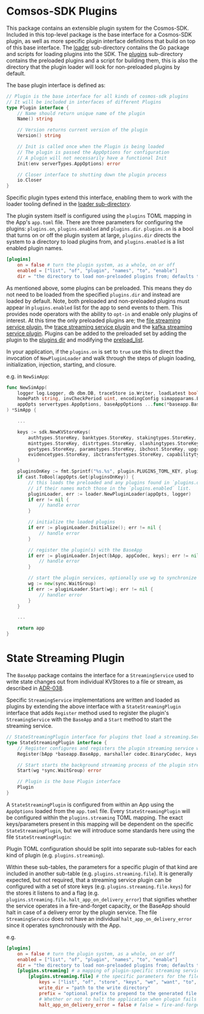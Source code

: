 # Comsos-SDK Plugins
This package contains an extensible plugin system for the Cosmos-SDK. Included in this top-level package is the base interface
for a Cosmos-SDK plugin, as well as more specific plugin interface definitions that build on top of this base interface.
The [loader](./loader) sub-directory contains the Go package and scripts for loading plugins into the SDK. The [plugins](./plugins)
sub-directory contains the preloaded plugins and a script for building them, this is also the directory that the plugin loader will look
for non-preloaded plugins by default.

The base plugin interface is defined as:
```go
// Plugin is the base interface for all kinds of cosmos-sdk plugins
// It will be included in interfaces of different Plugins
type Plugin interface {
	// Name should return unique name of the plugin
	Name() string

	// Version returns current version of the plugin
	Version() string

	// Init is called once when the Plugin is being loaded
	// The plugin is passed the AppOptions for configuration
	// A plugin will not necessarily have a functional Init
	Init(env serverTypes.AppOptions) error

	// Closer interface to shutting down the plugin process
	io.Closer
}
```

Specific plugin types extend this interface, enabling them to work with the loader tooling defined in the [loader sub-directory](./loader).

The plugin system itself is configured using the `plugins` TOML mapping in the App's `app.toml` file. There are three
parameters for configuring the plugins: `plugins.on`, `plugins.enabled` and `plugins.dir`. `plugins.on` is a bool that
turns on or off the plugin system at large, `plugins.dir` directs the system to a directory to load plugins from, and
`plugins.enabled` is a list enabled plugin names.

```toml
[plugins]
    on = false # turn the plugin system, as a whole, on or off
    enabled = ["list", "of", "plugin", "names", "to", "enable"]
    dir = "the directory to load non-preloaded plugins from; defaults to cosmos-sdk/plugin/plugins"
```

As mentioned above, some plugins can be preloaded. This means they do not need to be loaded from the specified `plugins.dir` and instead
are loaded by default. Note, both preloaded and non-preloaded plugins must appear in `plugins.enabled` list for the app to send events to them.
This provides node operators with the ability to `opt-in` and enable only plugins of interest. At this time the only preloaded plugins are;
the [file streaming service plugin](./plugins/file), the [trace streaming service plugin](./plugins/trace) and the [kafka streaming service plugin](./plugins/kafka).
Plugins can be added to the preloaded set by adding the plugin to the [plugins dir](../../plugin/plugin.go) and modifying the [preload_list](../../plugin/loader/preload_list).

In your application, if the  `plugins.on` is set to `true` use this to direct the invocation of `NewPluginLoader` and walk through
the steps of plugin loading, initialization, injection, starting, and closure.

e.g. in `NewSimApp`:

```go
func NewSimApp(
	logger log.Logger, db dbm.DB, traceStore io.Writer, loadLatest bool, skipUpgradeHeights map[int64]bool,
	homePath string, invCheckPeriod uint, encodingConfig simappparams.EncodingConfig,
	appOpts servertypes.AppOptions, baseAppOptions ...func(*baseapp.BaseApp),
) *SimApp {

	...

	keys := sdk.NewKVStoreKeys(
		authtypes.StoreKey, banktypes.StoreKey, stakingtypes.StoreKey,
		minttypes.StoreKey, distrtypes.StoreKey, slashingtypes.StoreKey,
		govtypes.StoreKey, paramstypes.StoreKey, ibchost.StoreKey, upgradetypes.StoreKey,
		evidencetypes.StoreKey, ibctransfertypes.StoreKey, capabilitytypes.StoreKey,
	)

	pluginsOnKey := fmt.Sprintf("%s.%s", plugin.PLUGINS_TOML_KEY, plugin.PLUGINS_ON_TOML_KEY)
	if cast.ToBool(appOpts.Get(pluginsOnKey)) {
		// this loads the preloaded and any plugins found in `plugins.dir`
		// if their names match those in the `plugins.enabled` list.
		pluginLoader, err := loader.NewPluginLoader(appOpts, logger)
		if err != nil {
			// handle error
		}

		// initialize the loaded plugins
		if err := pluginLoader.Initialize(); err != nil {
			// handle error
		}

		// register the plugin(s) with the BaseApp
		if err := pluginLoader.Inject(bApp, appCodec, keys); err != nil {
			// handle error
		}

		// start the plugin services, optionally use wg to synchronize shutdown using io.Closer
		wg := new(sync.WaitGroup)
		if err := pluginLoader.Start(wg); err != nil {
			// handler error
		}
	}

	...

	return app
}
```

# State Streaming Plugin
The `BaseApp` package contains the interface for a `StreamingService` used to write state changes out from individual KVStores to a
file or stream, as described in [ADR-038](../docs/architecture/adr-038-state-listening.md).

Specific `StreamingService` implementations are written and loaded as plugins by extending the above interface with a
`StateStreamingPlugin` interface that adds `Register` method used to register the plugin's `StreamingService` with the
`BaseApp` and a `Start` method to start the streaming service.

```go
// StateStreamingPlugin interface for plugins that load a streaming.Service onto a baseapp.BaseApp
type StateStreamingPlugin interface {
	// Register configures and registers the plugin streaming service with the BaseApp
	Register(bApp *baseapp.BaseApp, marshaller codec.BinaryCodec, keys map[string]*types.KVStoreKey) error

	// Start starts the background streaming process of the plugin streaming service
	Start(wg *sync.WaitGroup) error

	// Plugin is the base Plugin interface
	Plugin
}
```

A `StateStreamingPlugin` is configured from within an App using the `AppOptions` loaded from the `app.toml` file.
Every `StateStreamingPlugin` will be configured within the `plugins.streaming` TOML mapping. The exact keys/parameters
present in this mapping will be dependent on the specific `StateStreamingPlugin`, but we will introduce some standards
here using the file `StateStreamingPlugin`:

Plugin TOML configuration should be split into separate sub-tables for each kind of plugin (e.g. `plugins.streaming`).

Within these sub-tables, the parameters for a specific plugin of that kind are included in another sub-table (e.g. `plugins.streaming.file`).
It is generally expected, but not required, that a streaming service plugin can be configured with a set of store keys
(e.g. `plugins.streaming.file.keys`) for the stores it listens to and a flag (e.g. `plugins.streaming.file.halt_app_on_delivery_error`)
that signifies whether the service operates in a fire-and-forget capacity, or the BaseApp should halt in case of a delivery error by the plugin service.
The file `StreamingService` does not have an individual `halt_app_on_delivery_error` since it operates synchronously with the App.

e.g.

```toml
[plugins]
    on = false # turn the plugin system, as a whole, on or off
    enabled = ["list", "of", "plugin", "names", "to", "enable"]
    dir = "the directory to load non-preloaded plugins from; defaults to cosmos-sdk/plugin/plugins"
    [plugins.streaming] # a mapping of plugin-specific streaming service parameters, mapped to their pluginFileName
        [plugins.streaming.file] # the specific parameters for the file streaming service plugin
            keys = ["list", "of", "store", "keys", "we", "want", "to", "expose", "for", "this", "streaming", "service"]
            write_dir = "path to the write directory"
            prefix = "optional prefix to prepend to the generated file names
            # Whether or not to halt the application when plugin fails to deliver message(s).
            halt_app_on_delivery_error = false # false = fire-and-forget
```
